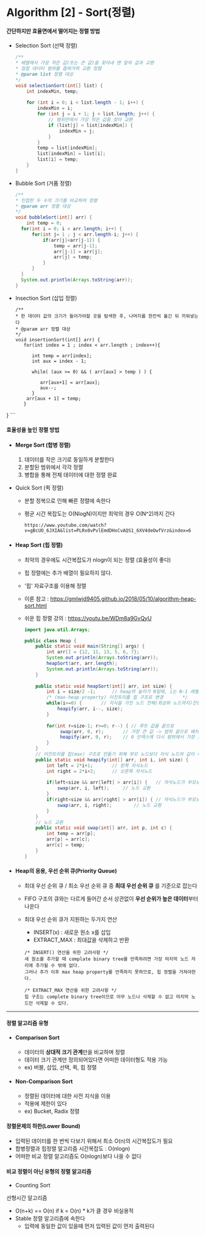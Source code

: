 # Algorithm [2] - Sort(정렬)



#### 간단하지만 효율면에서 떨어지는 정렬 방법

- Selection Sort (선택 정렬)

  ```JAVA
  /**
  * 배열에서 가장 작은 값(또는 큰 값)을 찾아내 맨 앞의 값과 교환
  * 점점 데이터 범위를 좁혀가며 교환 정렬
  * @param list 정렬 대상
  */
  void selectionSort(int[] list) {
      int indexMin, temp;
  	
      for (int i = 0; i < list.length - 1; i++) {
          indexMin = i;
          for (int j = i + 1; j < list.length; j++) {	
              // 범위안에서 가장 작은 값을 찾아 교환
              if (list[j] < list[indexMin]) {
                  indexMin = j;
              }
          }
          temp = list[indexMin];
          list[indexMin] = list[i];
          list[i] = temp;
      }
  }
  ```

- Bubble Sort  (거품 정렬)

  ```JAVA
  /**
  * 인접한 두 수의 크기를 비교하여 정렬
  * @param arr 정렬 대상
  */
  void bubbleSort(int[] arr) {
      int temp = 0;
  	for(int i = 0; i < arr.length; i++) {
  		for(int j= 1 ; j < arr.length-i; j++) {
  			if(arr[j]<arr[j-1]) {
  				temp = arr[j-1];
  				arr[j-1] = arr[j];
  				arr[j] = temp;
  			}
  		}
  	}
  	System.out.println(Arrays.toString(arr));
  }
  ```

- Insection Sort (삽입 정렬)

  ```
  /**
  * 한 데이터 값의 크기가 들어가야할 곳을 탐색한 후, 나머지를 한칸씩 옮긴 뒤 끼워넣는다
  * @param arr 정렬 대상
  */
  void insertionSort(int[] arr) {
     for(int index = 1 ; index < arr.length ; index++){
  
        int temp = arr[index];
        int aux = index - 1;
  
        while( (aux >= 0) && ( arr[aux] > temp ) ) {
  
           arr[aux+1] = arr[aux];
           aux--;
        }
      arr[aux + 1] = temp;
     }
}
    ```
  







#### 효율성을 높인 정렬 방법

- #### Merge Sort (합병 정렬)
  
  1. 데이터를 작은 크기로 동일하게 분할한다
  2. 분할된 범위에서 각각 정렬
  3. 병합을 통해 전체 데이터에 대한 정렬 완료



- Quick Sort (퀵 정렬)

  - 분할 정복으로 인해 빠른 정렬에 속한다

  - 평균 시간 복잡도는 O(NlogN)이지만 최악의 경우 O(N^2)까지 간다

    ```
    https://www.youtube.com/watch?v=gBcUO_6JXIA&list=PLRx0vPvlEmdDHxCvAQS1_6XV4deOwfVrz&index=6
    ```

    



- #### Heap Sort (힙 정렬)

  - 최악의 경우에도 시간복잡도가 nlogn이 되는 정렬 (효율성이 좋다)
  
  - 힙 정렬에는 추가 배열이 필요하지 않다.
  
  - '힙' 자료구조를 이용해 정렬
  
  - 이론 참고 : https://gmlwjd9405.github.io/2018/05/10/algorithm-heap-sort.html
  
  - 쉬운 힙 정렬 강의 : https://youtu.be/WDm8a9GvQyU
  
    ```JAVA
    import java.util.Arrays;
    
    public class Heap {
    	public static void main(String[] args) {
    		int arr[] = {12, 11, 13, 5, 6, 7};
    		System.out.println(Arrays.toString(arr));
    		heapSort(arr, arr.length);
    		System.out.println(Arrays.toString(arr));
    	}
    	
    	public static void heapSort(int[] arr, int size) {
    		int i = size/2 -1;		// heap의 높이가 N일때, i는 N-1 레벨에서 오른쪽에서 가장 먼저 자식이 있는 노드로 계산된다
    		/* (max-heap-property) 이진트리를 힙 구조로 변경 		*/
    		while(i>=0) {		// 자식을 가진 노드 전체(최상위 노드까지)진행
    			heapify(arr, i--, size);
    		}
    		
    		for(int r=size-1; r>=0; r--) { // 루트 값을 끝으로
    			 swap(arr, 0, r);		// 가장 큰 값 -> 범위 끝으로 배치 (큰 값부터 정렬)
    			 heapify(arr, 0, r);	// 0 인덱스에 다시 범위에서 가장 큰 값을 배치
    		}
    	}
    	// 이진트리를 힙(max) 구조로 만들기 위해 부모 노드보다 자식 노드의 값이 더 큰 경우, 값을 swap한다
    	public static void heapify(int[] arr, int i, int size) {
    		int left = 2*i+1;		// 왼쪽 자식노드
    		int right = 2*i+2;		// 오른쪽 자식노드
    		
    		if(left<size && arr[left] > arr[i]) {	// 자식노드가 부모노드보다 값이 크다
    			swap(arr, i, left);		// 노드 교환 
    		}
    		if(right<size && arr[right] > arr[i]) {	// 자식노드가 부모노드보다 값이 크다
    			swap(arr, i, right);		// 노드 교환 
    		}
    	}
    	// 노드 교환
    	public static void swap(int[] arr, int p, int c) {
    		int temp = arr[p];
    		arr[p] = arr[c];
    		arr[c] = temp;
    	}
    }
    ```
  
  
  
- #### Heap의 응용, 우선 순위 큐(Priority Queue)

  - 최대 우선 순위 큐 / 최소 우선 순위 큐 중 **최대 우선 순위 큐** 를 기준으로 잡는다

  - FIFO 구조의 큐와는 다르게 들어간 순서 상관없이 **우선 순위가 높은 데이터**부터 나온다

  - 최대 우선 순위 큐가 지원하는 두가지 연산

    - INSERT(x) : 새로운 원소 x를 삽입
    - EXTRACT_MAX : 최대값을 삭제하고 반환

    ```
    /* INSERT() 연산을 위한 고려사항 */
    새 원소를 추가할 때 complate binary tree를 만족하려면 가장 마지막 노드 자리에 추가될 수 밖에 없다.
    그러나 추가 이후 max heap property를 만족하지 못하므로, 힙 정렬을 거쳐야한다.
    
    /* EXTRACT_MAX 연산을 위한 고려사항 */
    힙 구조는 complete binary tree이므로 아무 노드나 삭제할 수 없고 마지막 노드만 삭제할 수 있다. 
    ```

    

---



#### 정렬 알고리즘 유형

- #### Comparison Sort 

  - 데이터의 **상대적 크기 관계**만을 비교하며 정렬
  - 데이터 크기 관계만 정의되어있다면 어떠한 데이터형도 적용 가능
  - ex) 버블, 삽입, 선택, 퀵, 힙 정렬

- #### Non-Comparison Sort

  - 정렬된 데이터에 대한 사전 지식을 이용
  - 적용에 제한이 있다
  - ex) Bucket, Radix 정렬



#### 정렬문제의 하한(Lower Bound)

- 입력된 데이터를 한 번씩 다보기 위해서 최소 O(n)의 시간복잡도가 필요
- 합병정렬과 힙정렬 알고리즘 시간복잡도 : O(nlogn)
- 어떠한 비교 정렬 알고리즘도 O(nlogn)보다 나을 수 없다



#### 비교 정렬이 아닌 유형의 정렬 알고리즘

- Counting Sort







선형시간 알고리즘

- O(n+k) ==  O(n) if k = O(n)			* k가 클 경우 비실용적
- Stable 정렬 알고리즘에 속한다
  - 입력에 동일한 값이 있을때 먼저 입력된 값이 먼저 출력된다
